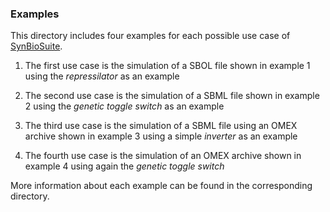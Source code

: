### Examples

This directory includes four examples for each possible use case of [SynBioSuite](https://synbiosuite.org/).

1. The first use case is the simulation of a SBOL file shown in example 1 using the _repressilator_ as an example

2. The second use case is the simulation of a SBML file shown in example 2 using the _genetic toggle switch_ as an example

3. The third use case is the simulation of a SBML file using an OMEX archive shown in example 3 using a simple _inverter_ as an example

4. The fourth use case is the simulation of an OMEX archive shown in example 4 using again the _genetic toggle switch_

More information about each example can be found in the corresponding directory.
